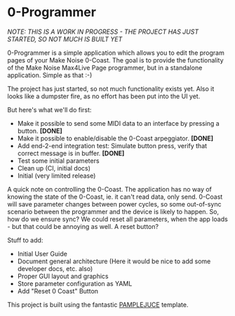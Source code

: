 # 0-Programmer

_NOTE: THIS IS A WORK IN PROGRESS - THE PROJECT HAS JUST STARTED, SO NOT MUCH IS BUILT YET_

0-Programmer is a simple application which allows you to edit the program pages of your Make Noise 0-Coast. The goal is to provide the functionality of the Make Noise Max4Live Page programmer, but in a standalone application. Simple as that :-)

The project has just started, so not much functionality exists yet. Also it looks like a dumpster fire, as no effort has been put into the UI yet.

But here's what we'll do first:

* Make it possible to send some MIDI data to an interface by pressing a button. **[DONE]**
* Make it possible to enable/disable the 0-Coast arpeggiator. **[DONE]**
* Add end-2-end integration test: Simulate button press, verify that correct message is in buffer. **[DONE]**
* Test some initial parameters
* Clean up (CI, initial docs)
* Initial (very limited release)

A quick note on controlling the 0-Coast. The application has no way of knowing the state of the 0-Coast, ie. it can't read data, only send. 0-Coast will save parameter changes between power cycles, so some out-of-sync scenario between the programmer and the device is likely to happen. So, how do we ensure sync? We could reset all parameters, when the app loads - but that could be annoying as well. A reset button?

Stuff to add:
* Initial User Guide
* Document general architecture (Here it would be nice to add some developer docs, etc. also)
* Proper GUI layout and graphics
* Store parameter configuration as YAML
* Add "Reset 0 Coast" Button

This project is built using the fantastic [PAMPLEJUCE](https://github.com/sudara/pamplejuce) template.
